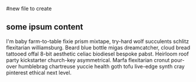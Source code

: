 #new file to create

## some ipsum content

I'm baby farm-to-table fixie prism mixtape, try-hard wolf succulents schlitz flexitarian williamsburg. 
Beard blue bottle migas dreamcatcher, cloud bread tattooed offal 8-bit aesthetic 
celiac biodiesel bespoke pabst. 
Heirloom roof party kickstarter church-key asymmetrical. 
Marfa flexitarian cronut pour-over humblebrag chartreuse yuccie health goth tofu live-edge
synth cray pinterest ethical next level.


